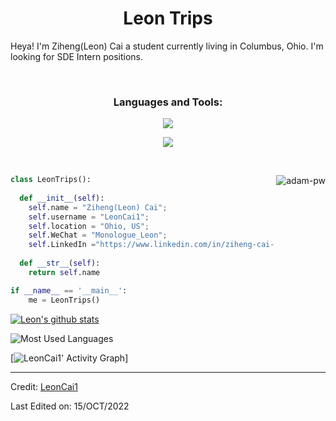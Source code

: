 <h1 align="center">
  <b>Leon Trips</b>
</h1>

Heya! I'm Ziheng(Leon) Cai a student currently living in Columbus, Ohio. I'm looking for 
 SDE Intern positions.</a>


<br>
<h3 align="center">Languages and Tools:</h3>
<p align="center">
  <a href="https://skillicons.dev">
    <img src="https://skillicons.dev/icons?i=kotlin,java,py,cpp,js,go,docker,postgres,sqlite,gradle,django,react,redis,androidstudio," />
  </a>
</p>
<p align="center">
  <a href="https://skillicons.dev">
    <img src="https://skillicons.dev/icons?i=aws,gcp,pytorch,idea,postman,linux,latex" />
  </a>
</p>
<br>

<p><img align="right" src="https://github.com/Adam-pw/Adam-pw/blob/main/animation_500_kxa883sd.gif" alt="adam-pw" /></p>

```python
class LeonTrips():
    
  def __init__(self):
    self.name = "Ziheng(Leon) Cai";
    self.username = "LeonCai1";
    self.location = "Ohio, US";
    self.WeChat = "Monologue_Leon";
    self.LinkedIn ="https://www.linkedin.com/in/ziheng-cai-91b05022b/";
  
  def __str__(self):
    return self.name

if __name__ == '__main__':
    me = LeonTrips()
```
[![Leon's github stats](https://github-readme-stats-peach-chi.vercel.app/api?username=LeonCai1&hide=stars,contribs&theme=merko&show_icons=true)](https://github.com/anuraghazra/github-readme-stats)

![Most Used Languages](https://github-readme-stats-peach-chi.vercel.app/api/top-langs/?username=LeonCai1&theme=dark&layout=compact)

[![LeonCai1' Activity Graph](https://github-readme-activity-graph.vercel.app/graph?username=LeonCai1&custom_title=Leon%20Trips's%20Contribution%20Graph&theme=gruvbox&bg_color=282828&hide_border=true&line=d1a01f&point=c58545)]

------

Credit: [LeonCai1](https://github.com/LeonCai1)

Last Edited on: 15/OCT/2022
